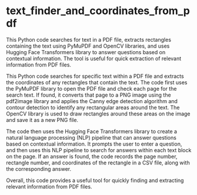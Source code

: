 # text_finder_and_coordinates_from_pdf
This Python code searches for text in a PDF file, extracts rectangles containing the text using PyMuPDF and OpenCV libraries, and uses Hugging Face Transformers library to answer questions based on contextual information. The tool is useful for quick extraction of relevant information from PDF files.

This Python code searches for specific text within a PDF file and extracts the coordinates of any rectangles that contain the text. The code first uses the PyMuPDF library to open the PDF file and check each page for the search text. If found, it converts that page to a PNG image using the pdf2image library and applies the Canny edge detection algorithm and contour detection to identify any rectangular areas around the text. The OpenCV library is used to draw rectangles around these areas on the image and save it as a new PNG file.

The code then uses the Hugging Face Transformers library to create a natural language processing (NLP) pipeline that can answer questions based on contextual information. It prompts the user to enter a question, and then uses this NLP pipeline to search for answers within each text block on the page. If an answer is found, the code records the page number, rectangle number, and coordinates of the rectangle in a CSV file, along with the corresponding answer.

Overall, this code provides a useful tool for quickly finding and extracting relevant information from PDF files.
